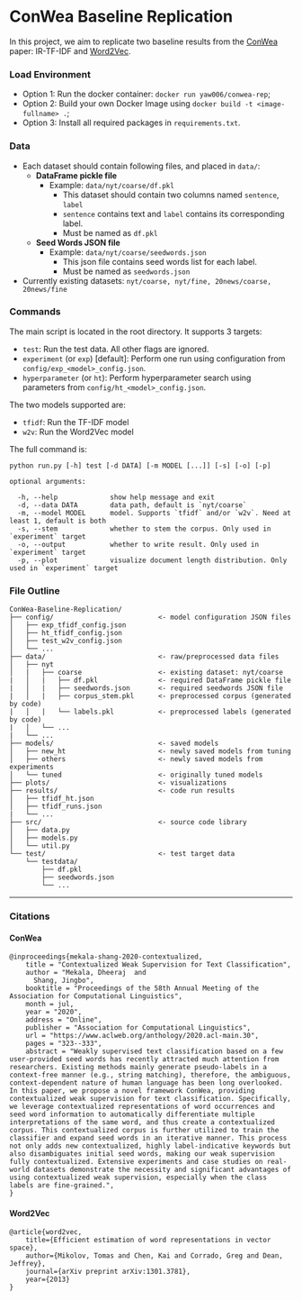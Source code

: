 # ConWea Baseline Replication
In this project, we aim to replicate two baseline results from the [ConWea](#conwea) paper: IR-TF-IDF and [Word2Vec](#word2vec).

### Load Environment
- Option 1: Run the docker container: `docker run yaw006/conwea-rep`;
- Option 2: Build your own Docker Image using `docker build -t <image-fullname> .`;
- Option 3: Install all required packages in `requirements.txt`.

### Data
- Each dataset should contain following files, and placed in `data/`:
  - **DataFrame pickle file**
    - Example: ```data/nyt/coarse/df.pkl```
      - This dataset should contain two columns named ```sentence```, ```label```
      - ```sentence``` contains text and ```label``` contains its corresponding label.
      - Must be named as ```df.pkl```
  - **Seed Words JSON file**
    - Example: ```data/nyt/coarse/seedwords.json```
      - This json file contains seed words list for each label.
      - Must be named as ```seedwords.json```
- Currently existing datasets: `nyt/coarse, nyt/fine, 20news/coarse, 20news/fine`

### Commands
The main script is located in the root directory. It supports 3 targets:
- `test`: Run the test data. All other flags are ignored.
- `experiment` (or `exp`) [default]: Perform one run using configuration from `config/exp_<model>_config.json`.
- `hyperparameter` (or `ht`): Perform hyperparameter search using parameters from `config/ht_<model>_config.json`.

The two models supported are:
- `tfidf`: Run the TF-IDF model
- `w2v`: Run the Word2Vec model

The full command is:

```
python run.py [-h] test [-d DATA] [-m MODEL [...]] [-s] [-o] [-p]

optional arguments:

  -h, --help             show help message and exit
  -d, --data DATA        data path, default is `nyt/coarse`
  -m, --model MODEL      model. Supports `tfidf` and/or `w2v`. Need at least 1, default is both
  -s, --stem             whether to stem the corpus. Only used in `experiment` target
  -o, --output           whether to write result. Only used in `experiment` target
  -p, --plot             visualize document length distribution. Only used in `experiment` target
```

### File Outline
```
ConWea-Baseline-Replication/
├── config/                          <- model configuration JSON files
│   ├── exp_tfidf_config.json
│   ├── ht_tfidf_config.json
│   ├── test_w2v_config.json
│   └── ...
├── data/                            <- raw/preprocessed data files
│   ├── nyt
│   |   ├── coarse                   <- existing dataset: nyt/coarse
|   │   |   ├── df.pkl               <- required DataFrame pickle file
|   │   |   ├── seedwords.json       <- required seedwords JSON file
|   │   |   ├── corpus_stem.pkl      <- preprocessed corpus (generated by code)
|   │   |   └── labels.pkl           <- preprocessed labels (generated by code)
|   │   └── ...
|   └── ...
├── models/                          <- saved models
│   ├── new_ht                       <- newly saved models from tuning
│   ├── others                       <- newly saved models from experiments
│   └── tuned                        <- originally tuned models
├── plots/                           <- visualizations
├── results/                         <- code run results
│   ├── tfidf_ht.json
│   ├── tfidf_runs.json
|   └── ...
├── src/                             <- source code library
│   ├── data.py
│   ├── models.py
│   └── util.py
└── test/                            <- test target data
    └── testdata/
        ├── df.pkl
        ├── seedwords.json
        └── ...
```

---
### Citations
#### ConWea
```
@inproceedings{mekala-shang-2020-contextualized,
    title = "Contextualized Weak Supervision for Text Classification",
    author = "Mekala, Dheeraj  and
      Shang, Jingbo",
    booktitle = "Proceedings of the 58th Annual Meeting of the Association for Computational Linguistics",
    month = jul,
    year = "2020",
    address = "Online",
    publisher = "Association for Computational Linguistics",
    url = "https://www.aclweb.org/anthology/2020.acl-main.30",
    pages = "323--333",
    abstract = "Weakly supervised text classification based on a few user-provided seed words has recently attracted much attention from researchers. Existing methods mainly generate pseudo-labels in a context-free manner (e.g., string matching), therefore, the ambiguous, context-dependent nature of human language has been long overlooked. In this paper, we propose a novel framework ConWea, providing contextualized weak supervision for text classification. Specifically, we leverage contextualized representations of word occurrences and seed word information to automatically differentiate multiple interpretations of the same word, and thus create a contextualized corpus. This contextualized corpus is further utilized to train the classifier and expand seed words in an iterative manner. This process not only adds new contextualized, highly label-indicative keywords but also disambiguates initial seed words, making our weak supervision fully contextualized. Extensive experiments and case studies on real-world datasets demonstrate the necessity and significant advantages of using contextualized weak supervision, especially when the class labels are fine-grained.",
}
```

#### Word2Vec
```
@article{word2vec,
    title={Efficient estimation of word representations in vector space},
    author={Mikolov, Tomas and Chen, Kai and Corrado, Greg and Dean, Jeffrey},
    journal={arXiv preprint arXiv:1301.3781},
    year={2013}
}
```